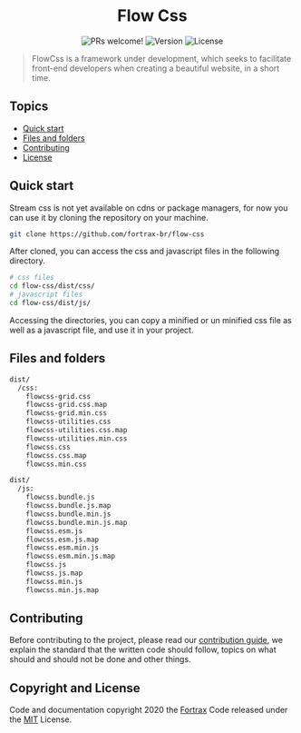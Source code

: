 <h1 align="center">Flow Css</h1>

<p align="center">
  <img src="https://img.shields.io/static/v1?label=Flow-Css&message=Welcome&color=f1f1f1&labelColor=16DD8E" alt="PRs welcome!" />
  <img alt="Version" src="https://img.shields.io/static/v1?label=version&message=1.0&color=f1f1f1&labelColor=16DD8E">
  <img alt="License" src="https://img.shields.io/static/v1?label=license&message=MIT&color=f1f1f1&labelColor=16DD8E">
</p>

> FlowCss is a framework under development, which seeks to facilitate front-end 
> developers when creating a beautiful website, in a short time.

## Topics

- [Quick start](#quick-start)
- [Files and folders](#filed-and-folders)
- [Contributing](#contributing)
- [License](#license)

<a id="quick-start"></a>
## Quick start

Stream css is not yet available on cdns or package managers, for now you can use it by cloning the repository on your machine.

```sh
git clone https://github.com/fortrax-br/flow-css
```

After cloned, you can access the css and javascript files in the following directory.

```sh
# css files
cd flow-css/dist/css/
# javascript files
cd flow-css/dist/js/
```

Accessing the directories, you can copy a minified or un minified css file as well as a javascript file, and use it in your project.

<a id="filed-and-folders"></a>
## Files and folders 

```sh
dist/
  /css:
    flowcss-grid.css
    flowcss-grid.css.map
    flowcss-grid.min.css
    flowcss-utilities.css
    flowcss-utilities.css.map
    flowcss-utilities.min.css
    flowcss.css
    flowcss.css.map
    flowcss.min.css

dist/
  /js:
    flowcss.bundle.js
    flowcss.bundle.js.map
    flowcss.bundle.min.js
    flowcss.bundle.min.js.map
    flowcss.esm.js
    flowcss.esm.js.map
    flowcss.esm.min.js
    flowcss.esm.min.js.map
    flowcss.js
    flowcss.js.map
    flowcss.min.js
    flowcss.min.js.map
```
<a id="contributing"></a>
## Contributing

Before contributing to the project, please read our [contribution guide](https://github.com/fortrax-br/flow-css/blob/master/.github/CONTRIBUTING.md), we explain the standard that the written code should follow, topics on what should and should not be done and other things.

<a id="license"></a>
## Copyright and License

Code and documentation copyright 2020 the [Fortrax](https://github.com/fortrax-br)
Code released under the [MIT](https://github.com/fortrax-br/flow-css/blob/master/LICENSE.md) License.
